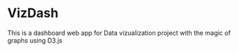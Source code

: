 # VizDash
This is a dashboard web app for Data vizualization project with the magic of graphs using D3.js
